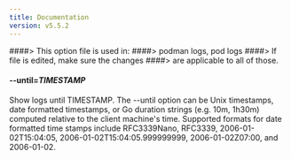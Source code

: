 ```yaml
---
title: Documentation
version: v5.5.2
---
```


####> This option file is used in:
####>   podman logs, pod logs
####> If file is edited, make sure the changes
####> are applicable to all of those.
#### **--until**=*TIMESTAMP*

Show logs until TIMESTAMP. The --until option can be Unix timestamps, date formatted timestamps, or Go duration
strings (e.g. 10m, 1h30m) computed relative to the client machine's time. Supported formats for date formatted
time stamps include RFC3339Nano, RFC3339, 2006-01-02T15:04:05, 2006-01-02T15:04:05.999999999, 2006-01-02Z07:00,
and 2006-01-02.
